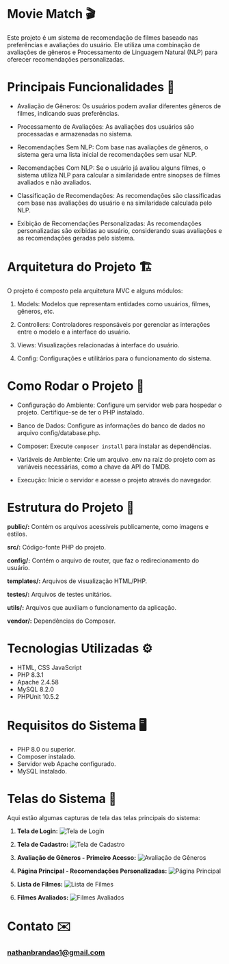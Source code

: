 # Movie Match 🎬

Este projeto é um sistema de recomendação de filmes baseado nas preferências e avaliações do usuário. Ele utiliza uma combinação de avaliações de gêneros e Processamento de Linguagem Natural (NLP) para oferecer recomendações personalizadas.

# Principais Funcionalidades 🎯
- Avaliação de Gêneros:
  Os usuários podem avaliar diferentes gêneros de filmes, indicando suas preferências.

- Processamento de Avaliações:
  As avaliações dos usuários são processadas e armazenadas no sistema.

- Recomendações Sem NLP:
  Com base nas avaliações de gêneros, o sistema gera uma lista inicial de recomendações sem usar NLP.

- Recomendações Com NLP:
  Se o usuário já avaliou alguns filmes, o sistema utiliza NLP para calcular a similaridade entre sinopses de filmes avaliados e não avaliados.

- Classificação de Recomendações:
  As recomendações são classificadas com base nas avaliações do usuário e na similaridade calculada pelo NLP.

- Exibição de Recomendações Personalizadas:
  As recomendações personalizadas são exibidas ao usuário, considerando suas avaliações e as recomendações geradas pelo sistema.

# Arquitetura do Projeto 🏗️
O projeto é composto pela arquitetura MVC e alguns módulos:

1. Models: Modelos que representam entidades como usuários, filmes, gêneros, etc.

2. Controllers: Controladores responsáveis por gerenciar as interações entre o modelo e a interface do usuário.

3. Views: Visualizações relacionadas à interface do usuário.

4. Config: Configurações e utilitários para o funcionamento do sistema.

# Como Rodar o Projeto 🏃

- Configuração do Ambiente:
  Configure um servidor web para hospedar o projeto.
  Certifique-se de ter o PHP instalado.

- Banco de Dados:
  Configure as informações do banco de dados no arquivo config/database.php.

- Composer:
  Execute `composer install` para instalar as dependências.

- Variáveis de Ambiente:
  Crie um arquivo .env na raiz do projeto com as variáveis necessárias, como a chave da API do TMDB.

- Execução:
  Inicie o servidor e acesse o projeto através do navegador.

# Estrutura do Projeto 📂

**public/:** Contém os arquivos acessíveis publicamente, como imagens e estilos.

**src/:** Código-fonte PHP do projeto.

**config/:** Contém o arquivo de router, que faz o redirecionamento do usuário.

**templates/:** Arquivos de visualização HTML/PHP.

**testes/:** Arquivos de testes unitários.

**utils/:** Arquivos que auxiliam o funcionamento da aplicação.

**vendor/:** Dependências do Composer.

# Tecnologias Utilizadas ⚙️

- HTML, CSS JavaScript
- PHP 8.3.1
- Apache 2.4.58
- MySQL 8.2.0
- PHPUnit 10.5.2

# Requisitos do Sistema 🖥️

- PHP 8.0 ou superior.
- Composer instalado.
- Servidor web Apache configurado.
- MySQL instalado.

# Telas do Sistema 📱

Aqui estão algumas capturas de tela das telas principais do sistema:

1. **Tela de Login:**
   ![Tela de Login](https://github.com/NathanMarques2001/Movie-Match/blob/main/redme-assets/login.png)

2. **Tela de Cadastro:**
   ![Tela de Cadastro](https://github.com/NathanMarques2001/Movie-Match/blob/main/redme-assets/signup.png)

3. **Avaliação de Gêneros - Primeiro Acesso:**
   ![Avaliação de Gêneros](https://github.com/NathanMarques2001/Movie-Match/blob/main/redme-assets/modal.png)

4. **Página Principal - Recomendações Personalizadas:**
   ![Página Principal](https://github.com/NathanMarques2001/Movie-Match/blob/main/redme-assets/home.png)

5. **Lista de Filmes:**
   ![Lista de Filmes](https://github.com/NathanMarques2001/Movie-Match/blob/main/redme-assets/list.png)

6. **Filmes Avaliados:**
   ![Filmes Avaliados](https://github.com/NathanMarques2001/Movie-Match/blob/main/redme-assets/assessments.png)

# Contato ✉️
### nathanbrandao1@gmail.com
